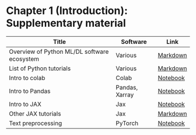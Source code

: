 # Chapter 1 (Introduction): Supplementary material
|Title|Software|Link|
-|-|-
|Overview of Python ML/DL software ecosystem|Various|[Markdown](https://colab.research.google.com/github/probml/probml-notebooks/blob/master/markdown/software.md)
|List of Python tutorials|Various|[Markdown](https://colab.research.google.com/github/probml/probml-notebooks/blob/master/markdown/python_tutorials.md)
|Intro to colab|Colab|[Notebook](https://colab.research.google.com/github/probml/probml-notebooks/blob/master/notebooks/colab_intro.ipynb)
|Intro to Pandas|Pandas, Xarray|[Notebook](https://colab.research.google.com/github/probml/probml-notebooks/blob/master/notebooks/pandas_intro.ipynb)
|Intro to JAX|Jax|[Notebook](https://colab.research.google.com/github/probml/probml-notebooks/blob/master/notebooks/jax_intro.ipynb)
|Other JAX tutorials|Jax|[Markdown](https://colab.research.google.com/github/probml/probml-notebooks/blob/master/markdown/jax_tutorials.md)
|Text preprocessing|PyTorch|[Notebook](https://colab.research.google.com/github/probml/probml-notebooks/blob/master/notebooks/text_preproc_torch.ipynb)